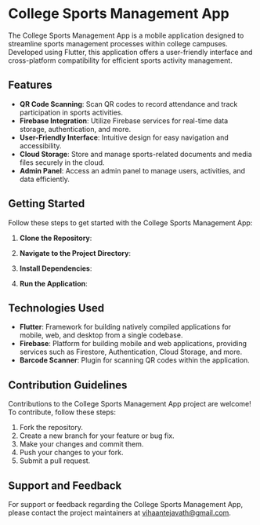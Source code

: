 # College Sports Management App

The College Sports Management App is a mobile application designed to streamline sports management processes within college campuses. Developed using Flutter, this application offers a user-friendly interface and cross-platform compatibility for efficient sports activity management.

## Features

- **QR Code Scanning**: Scan QR codes to record attendance and track participation in sports activities.
- **Firebase Integration**: Utilize Firebase services for real-time data storage, authentication, and more.
- **User-Friendly Interface**: Intuitive design for easy navigation and accessibility.
- **Cloud Storage**: Store and manage sports-related documents and media files securely in the cloud.
- **Admin Panel**: Access an admin panel to manage users, activities, and data efficiently.

## Getting Started

Follow these steps to get started with the College Sports Management App:

1. **Clone the Repository**: 

2. **Navigate to the Project Directory**: 

3. **Install Dependencies**:

4. **Run the Application**: 


## Technologies Used

- **Flutter**: Framework for building natively compiled applications for mobile, web, and desktop from a single codebase.
- **Firebase**: Platform for building mobile and web applications, providing services such as Firestore, Authentication, Cloud Storage, and more.
- **Barcode Scanner**: Plugin for scanning QR codes within the application.

## Contribution Guidelines

Contributions to the College Sports Management App project are welcome! To contribute, follow these steps:

1. Fork the repository.
2. Create a new branch for your feature or bug fix.
3. Make your changes and commit them.
4. Push your changes to your fork.
5. Submit a pull request.

## Support and Feedback

For support or feedback regarding the College Sports Management App, please contact the project maintainers at [vihaantejavath@gmail.com](mailto:vihaantejavath@gmail.com).

